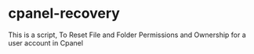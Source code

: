 # cpanel-recovery
This is a script, To Reset File and Folder Permissions and Ownership for a user account in Cpanel
